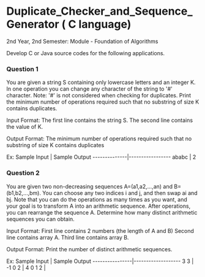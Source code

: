 # Duplicate_Checker_and_Sequence_Generator ( C language)


2nd Year, 2nd Semester: Module - Foundation of Algorithms

Develop C or Java source codes for the following applications.


<h3>Question 1 </h3>


You are given a string S containing only lowercase letters and an integer K. In one operation you 
can change any character of the string to '#' character.
Note: '#' is not considered when checking for duplicates.
Print the minimum number of operations required such that no substring of size K contains 
duplicates.

Input Format:
The first line contains the string S.
The second line contains the value of K.

Output Format:
The minimum number of operations required such that no substring of size K contains duplicates

Ex:
Sample Input  |   Sample Output
--------------|-----------------
ababc         |    2



<h3>Question 2 </h3>


You are given two non-decreasing sequences A=(a1,a2,...,an) and B=(b1,b2,...,bm).
You can choose any two indices i and j, and then swap ai and bj.
Note that you can do the operations as many times as you want, and your goal is to transform A into 
an arithmetic sequence. After operations, you can rearrange the sequence A.
Determine how many distinct arithmetic sequences you can obtain.

Input Format:
First line contains 2 numbers (the length of A and B)
Second line contains array A.
Third line contains array B.

Output Format:
Print the number of distinct arithmetic sequences.

Ex:
Sample Input    |     Sample Output
----------------|-------------------
3   3           |
-1 0 2          |      4
0 1 2           |


